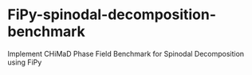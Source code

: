 # FiPy-spinodal-decomposition-benchmark
Implement CHiMaD Phase Field Benchmark for Spinodal Decomposition using FiPy
